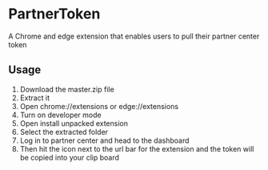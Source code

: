 # PartnerToken
A Chrome and edge extension that enables users to pull their partner center token

## Usage
1. Download the master.zip file
2. Extract it
3. Open chrome://extensions or edge://extensions
4. Turn on developer mode
5. Open install unpacked extension
6. Select the extracted folder
7. Log in to partner center and head to the dashboard
8. Then hit the icon next to the url bar for the extension and the token will be copied into your clip board

